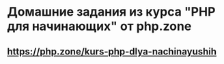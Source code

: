# Домашние задания из курса "PHP для начинающих" от php.zone
## https://php.zone/kurs-php-dlya-nachinayushih